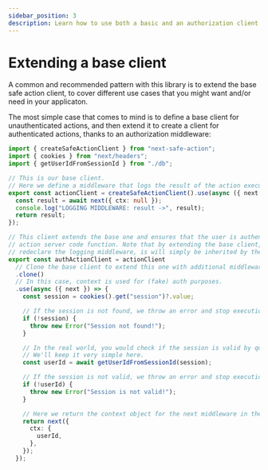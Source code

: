 ```yaml
---
sidebar_position: 3
description: Learn how to use both a basic and an authorization client at the same time in your project.
---
```



# Extending a base client

A common and recommended pattern with this library is to extend the base safe action client, to cover different use cases that you might want and/or need in your applicaton.

The most simple case that comes to mind is to define a base client for unauthenticated actions, and then extend it to create a client for authenticated actions, thanks to an authorization middleware:

```typescript title="src/lib/safe-action.ts"
import { createSafeActionClient } from "next-safe-action";
import { cookies } from "next/headers";
import { getUserIdFromSessionId } from "./db";

// This is our base client.
// Here we define a middleware that logs the result of the action execution.
export const actionClient = createSafeActionClient().use(async ({ next }) => {
  const result = await next({ ctx: null });
  console.log("LOGGING MIDDLEWARE: result ->", result);
  return result;
});

// This client extends the base one and ensures that the user is authenticated before running
// action server code function. Note that by extending the base client, you don't need to
// redeclare the logging middleware, is will simply be inherited by the new client.
export const authActionClient = actionClient
  // Clone the base client to extend this one with additional middleware functions.
  .clone()
  // In this case, context is used for (fake) auth purposes.
  .use(async ({ next }) => {
    const session = cookies().get("session")?.value;

    // If the session is not found, we throw an error and stop execution here.
    if (!session) {
      throw new Error("Session not found!");
    }

    // In the real world, you would check if the session is valid by querying a database.
    // We'll keep it very simple here.
    const userId = await getUserIdFromSessionId(session);

    // If the session is not valid, we throw an error and stop execution here.
    if (!userId) {
      throw new Error("Session is not valid!");
    }

    // Here we return the context object for the next middleware in the chain/server code function.
    return next({
      ctx: {
        userId,
      },
    });
  });
```